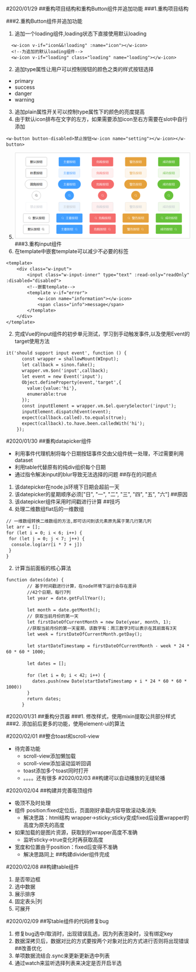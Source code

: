 #2020/01/29
##重构项目结构和重构Button组件并追加功能
###1.重构项目结构

###2.重构Button组件并追加功能
1. 追加一个loading组件,loading状态下直接使用默认loading
```vue
  <w-icon v-if="icon&&!loading" :name="icon"></w-icon>
  <!--为追加的默认loading组件-->
  <w-icon v-if="loading" class="loading" name="loading"></w-icon>
```
2. 追加type属性让用户可以控制按钮的颜色之类的样式按钮选择
* primary
* success
* danger
* warning
3. 追加plain属性开关可以控制type属性下的颜色的亮度提高
4. 由于默认icon排布在文字的左方，如果需要添加icon至右方需要在slot中自行添加
```vue
<w-button button-disabled>禁止按钮<w-icon name="setting"></w-icon></w-button>
```
5. ![alt 效果图](./imageForChangeLog/button.PNG)
###3.重构input组件
1. 在template中嵌套template可以减少不必要的标签
```vue
<template>
    <div class="w-input">
        <input class="w-input-inner" type="text" :read-only="readOnly" :disabled="disabled">
        <!--嵌套template-->
        <template v-if="error">
            <w-icon name="information"></w-icon>
            <span class="info">message</span>
        </template>
    </div>
</template>
```
2. 完成Vue的input组件的初步单元测试，学习到手动触发事件,以及使用Event的target使用方法
```ecmascript 6
it('should support input event', function () {
      const wrapper = shallowMount(WInput);
      let callback = sinon.fake();
      wrapper.vm.$on('input',callback);
      let event = new Event('input');
      Object.defineProperty(event,'target',{
        value:{value:'hi'},
        enumerable:true
      });
      const inputElement = wrapper.vm.$el.querySelector('input');
      inputElement.dispatchEvent(event);
      expect(callback.called).to.equals(true);
      expect(callback).to.have.been.calledWith('hi');
    });
```
#2020/01/30
##重构datapicker组件
* 利用事件代理机制将每个日期按钮事件交由父组件统一处理，不过需要利用dataset
* 利用table代替原有的纯div组织每个日期
* 通过指令解决input的blur导致无法选择的问题
##存在的问题点
1. 该datepicker在node.js环境下日期会超前一天
2. 该datepicker的星期顺序必须["日", "一", "二", "三", "四", "五", "六"]
##原因
1. 该datepicker组件采用时间戳进行计算
##技巧
1. 处理二维数组flat后的一维数组
```ecmascript 6
// 一维数组转换二维数组的方法,即可访问到该元素原先属于第几行第几列
let arr = [];
for (let i = 0; i < 6; i++) {
 for (let j = 0; j < 7; j++) {
  console.log(arr[i * 7 + j])
 }
}
```
2. 计算当前面板的核心算法
```ecmascript 6
function dates(date) {
        // 基于时间戳进行计算，在node环境下运行会存在差异
        //42个日期，每行7列
        let year = date.getFullYear();

        let month = date.getMonth();
        // 获取当前月份的第一天
        let firstDateOfCurrentMonth = new Date(year, month, 1);
        //获取当前月份的第一天星期，该数字有：周三数字3可以表示在其前面有3天
        let week = firstDateOfCurrentMonth.getDay();

        let startDateTimestamp = firstDateOfCurrentMonth - week * 24 * 60 * 60 * 1000;

        let dates = [];

        for (let i = 0; i < 42; i++) {
          dates.push(new Date(startDateTimestamp + i * 24 * 60 * 60 * 1000))
        }
        return dates;
      }
```
#2020/01/31
##重构分页器
###1. 修改样式，使用mixin提取公共部分样式
###2. 添加前后更多的功能，使用element-ui的算法

#2020/02/01
##整合toast和scroll-view
* 待完善功能
    - scroll-view添加懒加载
    - scroll-view添加滚动监听回调
    - toast添加多个toast同时打开
    - 。。。。还有很多
#2020/02/03
##构建可以自动播放的无缝轮播

#2020/02/04
##构建并完善吸顶组件
* 吸顶不及时处理
* 组件 position:fixed定位后，页面刚好承载内容导致滚动条消失
    - 解决思路：html结构 wrapper->sticky;sticky变成fixed后设置wrapper的高度为原先的高度
* 如果加载的是图片资源，获取到的wrapper高度不准确
    - 监听sticky->true变化时再获取高度
* 宽度和位置由于position：fixed后变得不准确
    - 解决思路同上
##构建divider组件完成

#2020/02/08
##构建table组件
1. 是否带边框
2. 选中数据
3. 展示排序
4. 固定表头|列
5. 可展开

#2020/02/09
##写table组件的代码修复bug
1. 修复bug选中/取消时，出现错误乱选，因为列表渲染时，没有绑定key
2. 数据深拷贝后，数据对比的方式要按两个对象对比的方式进行否则将出现错误
##改善优化
1. 单项数据流结合.sync来更新更新选中列表
2. 通过watch来监听选择列表来决定是否开启半选